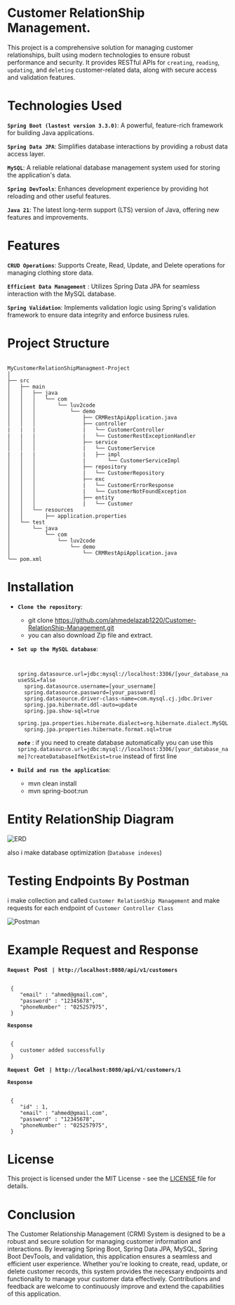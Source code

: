 # Customer RelationShip Management.

This project is a comprehensive solution for managing customer relationships, built using modern technologies to ensure robust performance and security. It provides RESTful APIs for `creating`, `reading`, `updating`, and `deleting` customer-related data, along with secure access and validation features.



# Technologies Used

**`Spring Boot (lastest version 3.3.0)`**: A powerful, feature-rich framework for building Java applications.

**`Spring Data JPA`**: Simplifies database interactions by providing a robust data access layer.

**`MySQL`**: A reliable relational database management system used for storing the application's data.

**`Spring DevTools`**: Enhances development experience by providing hot reloading and other useful features.

**`Java 21`**: The latest long-term support (LTS) version of Java, offering new features and improvements.

# Features

**`CRUD Operations`**: Supports Create, Read, Update, and Delete operations for managing clothing store data.

**`Efficient Data Management`** : Utilizes Spring Data JPA for seamless interaction with the MySQL database.

**`Spring Validation`**: Implements validation logic using Spring's validation framework to ensure data integrity and enforce business rules.


# Project Structure

```

MyCustomerRelationShipManagment-Project
│
├── src
│   ├── main
│   │   ├── java
│   │   │   └── com
│   │   │       └── luv2code
│   │   │           └── demo
│   │   │               ├── CRMRestApiApplication.java
│   │   │               ├── controller
|   |   |               |   └── CustomerController  
|   |   |               |   └── CustomerRestExceptionHandler
│   │   │               ├── service
│   │   │               |   └── CustomerService
|   |   |               |   ├── impl
│   │   │               |       └── CustomerServiceImpl
│   │   │               ├── repository
│   │   │               |   └── CustomerRepository
│   │   │               ├── exc
│   │   │               |   └── CustomerErrorResponse
│   │   │               |   └── CustomerNotFoundException
│   │   │               ├── entity
│   │   │               |   └── Customer
│   │   └── resources
│   │       ├── application.properties
│   └── test
│       └── java
│           └── com
│               └── luv2code
│                   └── demo
│                       └── CRMRestApiApplication.java
└── pom.xml

```

# Installation

  - **`Clone the repository`**:
     
    - git clone https://github.com/ahmedelazab1220/Customer-RelationShip-Management.git
    - you can also download Zip file and extract.  
      

  - **`Set up the MySQL database`**:
    
    ```

      spring.datasource.url=jdbc:mysql://localhost:3306/[your_database_name]?useSSL=false
      spring.datasource.username=[your_username]
      spring.datasource.password=[your_password]
      spring.datasource.driver-class-name=com.mysql.cj.jdbc.Driver
      spring.jpa.hibernate.ddl-auto=update
      spring.jpa.show-sql=true
      spring.jpa.properties.hibernate.dialect=org.hibernate.dialect.MySQL8Dialect
      spring.jpa.properties.hibernate.format.sql=true
    
    ```
    ***`note`*** : if you need to create database automatically you can use this `spring.datasource.url=jdbc:mysql://localhost:3306/[your_database_name]?createDatabaseIfNotExist=true` instead of first line

  - **`Build and run the application`**:     
   
    - mvn clean install
    - mvn spring-boot:run


# Entity RelationShip Diagram

  ![ERD](https://github.com/ahmedelazab1220/Customer-RelationShip-Management/assets/105994948/1e5d096a-92a5-4a30-9b35-dde60cf58e60)
 
  also i make database optimization (`Database indexes`) 

# Testing Endpoints By Postman
   
   i make collection and called `Customer RelationShip Management` and make requests for each endpoint of `Customer Controller Class`

   ![Postman](https://github.com/ahmedelazab1220/Customer-RelationShip-Management/assets/105994948/94e98ff0-df9d-4538-8d17-aeeab6a933d8) 


# Example Request and Response

   **`Request ` Post ` | http://localhost:8080/api/v1/customers`**
   
   ```
    
    {
       "email" : "ahmed@gmail.com",
       "password" : "12345678", 
       "phoneNumber" : "025257975",
    } 

   ```

   **`Response`**
   
   ```

    {
       customer added successfully
    }

   ```



   **`Request ` Get ` | http://localhost:8080/api/v1/customers/1`**
   
   **`Response`**
   
   ```

    {
       "id" : 1,
       "email" : "ahmed@gmail.com",
       "password" : "12345678", 
       "phoneNumber" : "025257975",
    }

   ```

# License

This project is licensed under the MIT License - see the <a href = "https://github.com/ahmedelazab1220/Customer-RelationShip-Management/blob/main/LICENSE"> LICENSE </a> file for details.

# Conclusion

The Customer Relationship Management (CRM) System is designed to be a robust and secure solution for managing customer information and interactions. By leveraging Spring Boot, Spring Data JPA, MySQL, Spring Boot DevTools, and validation, this application ensures a seamless and efficient user experience. Whether you're looking to create, read, update, or delete customer records, this system provides the necessary endpoints and functionality to manage your customer data effectively. Contributions and feedback are welcome to continuously improve and extend the capabilities of this application.
